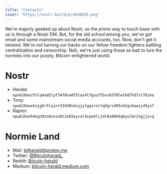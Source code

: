 ```yaml
---
title: "Contacts"
cover: "https://nostr.build/p/nb10425.png"
---
```


We're majorly geeked up about Nostr, so the primo way to touch base with us is through a Nostr DM. But, for the old school among you, we've got email and some mainstream social media accounts, too. Now, don't get it twisted. We're not turning our backs on our fellow freedom fighters battling centralization and censorship. Nah, we're just using those as bait to lure the normies into our purply, Bitcoin-enlightened world.

# Nostr 

* Herald: `npub10eezfnlq4ad2lyf3478na8f5las4l7guuf55vs8378lwtk87hd7slf6zka`
* Tony: `npub10awzknjg5r5lajnr53438ndcyjylgqsrnrtq5grs495v42qc6awsj45ys7`
* Raptor: `npub1kenh4ng392s0xnsu8t2x65xycaldcpe4lcjml0z00h8qkyul0c2sgjjvcq`

# Normie Land 

* Mail: [bitherald@proton.me](mailto:bitherald@proton.me)
* Twitter: [@Bitcoinherald_](https://twitter.com/Bitcoinherald_)
* Reddit: [Bitcoin-herald](https://www.reddit.com/user/Bitcoin-herald/)
* Medium: [bitcoin-herald.medium.com](https://bitcoin-herald.medium.com/)
